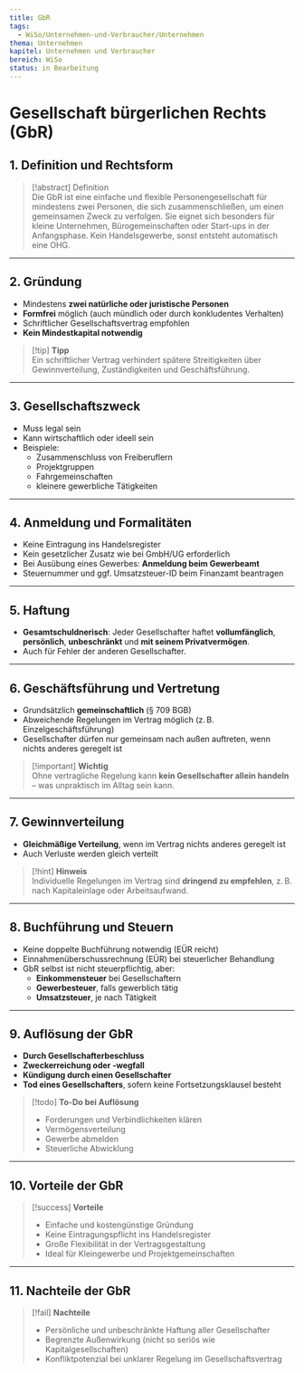 ```yaml
---
title: GbR
tags:
  - WiSo/Unternehmen-und-Verbraucher/Unternehmen
thema: Unternehmen
kapitel: Unternehmen und Verbraucher
bereich: WiSo
status: in Bearbeitung
---
```

# Gesellschaft bürgerlichen Rechts (GbR)

## 1. Definition und Rechtsform

> [!abstract] Definition  
> Die GbR ist eine einfache und flexible Personengesellschaft für mindestens zwei Personen, die sich zusammenschließen, um einen gemeinsamen Zweck zu verfolgen. Sie eignet sich besonders für kleine Unternehmen, Bürogemeinschaften oder Start-ups in der Anfangsphase.  Kein Handelsgewerbe, sonst entsteht automatisch eine OHG.

---

## 2. Gründung

- Mindestens **zwei natürliche oder juristische Personen**
- **Formfrei** möglich (auch mündlich oder durch konkludentes Verhalten)
- Schriftlicher Gesellschaftsvertrag empfohlen
- **Kein Mindestkapital notwendig**

> [!tip] **Tipp**  
> Ein schriftlicher Vertrag verhindert spätere Streitigkeiten über Gewinnverteilung, Zuständigkeiten und Geschäftsführung.

---

## 3. Gesellschaftszweck

- Muss legal sein
- Kann wirtschaftlich oder ideell sein
- Beispiele:  
  - Zusammenschluss von Freiberuflern  
  - Projektgruppen  
  - Fahrgemeinschaften  
  - kleinere gewerbliche Tätigkeiten

---

## 4. Anmeldung und Formalitäten

- Keine Eintragung ins Handelsregister
- Kein gesetzlicher Zusatz wie bei GmbH/UG erforderlich
- Bei Ausübung eines Gewerbes: **Anmeldung beim Gewerbeamt**
- Steuernummer und ggf. Umsatzsteuer-ID beim Finanzamt beantragen

---

## 5. Haftung

- **Gesamtschuldnerisch**: Jeder Gesellschafter haftet **vollumfänglich**, **persönlich**, **unbeschränkt** und **mit seinem Privatvermögen**.  
- Auch für Fehler der anderen Gesellschafter.

---

## 6. Geschäftsführung und Vertretung

- Grundsätzlich **gemeinschaftlich** (§ 709 BGB)
- Abweichende Regelungen im Vertrag möglich (z. B. Einzelgeschäftsführung)
- Gesellschafter dürfen nur gemeinsam nach außen auftreten, wenn nichts anderes geregelt ist

> [!important] **Wichtig**  
> Ohne vertragliche Regelung kann **kein Gesellschafter allein handeln** – was unpraktisch im Alltag sein kann.

---

## 7. Gewinnverteilung

- **Gleichmäßige Verteilung**, wenn im Vertrag nichts anderes geregelt ist
- Auch Verluste werden gleich verteilt

> [!hint] **Hinweis**  
> Individuelle Regelungen im Vertrag sind **dringend zu empfehlen**, z. B. nach Kapitaleinlage oder Arbeitsaufwand.

---

## 8. Buchführung und Steuern

- Keine doppelte Buchführung notwendig (EÜR reicht)
- Einnahmenüberschussrechnung (EÜR) bei steuerlicher Behandlung
- GbR selbst ist nicht steuerpflichtig, aber:
  - **Einkommensteuer** bei Gesellschaftern
  - **Gewerbesteuer**, falls gewerblich tätig
  - **Umsatzsteuer**, je nach Tätigkeit

---

## 9. Auflösung der GbR

- **Durch Gesellschafterbeschluss**
- **Zweckerreichung oder -wegfall**
- **Kündigung durch einen Gesellschafter**
- **Tod eines Gesellschafters**, sofern keine Fortsetzungsklausel besteht

> [!todo] **To-Do bei Auflösung**  
> - Forderungen und Verbindlichkeiten klären  
> - Vermögensverteilung  
> - Gewerbe abmelden  
> - Steuerliche Abwicklung

---

## 10. Vorteile der GbR

> [!success] **Vorteile**
> - Einfache und kostengünstige Gründung
> - Keine Eintragungspflicht ins Handelsregister
> - Große Flexibilität in der Vertragsgestaltung
> - Ideal für Kleingewerbe und Projektgemeinschaften

---

## 11. Nachteile der GbR

> [!fail] **Nachteile**
> - Persönliche und unbeschränkte Haftung aller Gesellschafter
> - Begrenzte Außenwirkung (nicht so seriös wie Kapitalgesellschaften)
> - Konfliktpotenzial bei unklarer Regelung im Gesellschaftsvertrag



